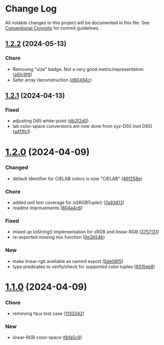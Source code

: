 # Change Log

All notable changes to this project will be documented in this file.
See [Conventional Commits](https://conventionalcommits.org) for commit guidelines.

## [1.2.2](https://github.com/32bitkid/sci.js/compare/@4bitlabs/color-space@1.2.1...@4bitlabs/color-space@1.2.2) (2024-05-13)

### Chore

- Removing "size" badge. Not a very good metric/representation. ([a5fc9f8](https://github.com/32bitkid/sci.js/commit/a5fc9f8a9d65a64a8ce9330c620e359cf2b17ac7))
- Safer array deconstruction ([d80494c](https://github.com/32bitkid/sci.js/commit/d80494cf9d2a842d7a6b6a71b42f530fe193b532))

## [1.2.1](https://github.com/32bitkid/sci.js/compare/@4bitlabs/color-space@1.2.0...@4bitlabs/color-space@1.2.1) (2024-04-13)

### Fixed

- adjusting D65 white-point ([db2f2d0](https://github.com/32bitkid/sci.js/commit/db2f2d0e08d5e5dd33b60eb9d813ec91eb5ba078))
- lab color-space conversions are now done from xyz-D50 (not D65) ([a411fc1](https://github.com/32bitkid/sci.js/commit/a411fc16866b84af0459c1ce73375e9a441390cb))

# [1.2.0](https://github.com/32bitkid/sci.js/compare/@4bitlabs/color-space@1.1.0...@4bitlabs/color-space@1.2.0) (2024-04-09)

### Changed

- default identifier for CIELAB colors is now "CIELAB" ([46f258e](https://github.com/32bitkid/sci.js/commit/46f258e8fd326dfd17559223519a01f964e3d1d3))

### Chore

- added unit test coverage for isSRGBTuple() ([7a93813](https://github.com/32bitkid/sci.js/commit/7a938139687f83efeefcee1037207a97c05a94d1))
- readme improvements ([804a4c6](https://github.com/32bitkid/sci.js/commit/804a4c6b701342f594e78b5e492f390b1bd058ff))

### Fixed

- mixed up toString() implementation for sRGB and linear-RGB ([3757131](https://github.com/32bitkid/sci.js/commit/37571319658eb1f112a173a7c82d827b3e1fc4a3))
- re-exported missing mix function ([0e2b54b](https://github.com/32bitkid/sci.js/commit/0e2b54b4a3f025de9fdaf1420f5ba76f112e45a6))

### New

- make linear-rgb available as named export ([5de06f5](https://github.com/32bitkid/sci.js/commit/5de06f550e7a2017449ccb5b39b10e79c93ed42a))
- type predicates to verify/check for supported color tuples ([9315eb8](https://github.com/32bitkid/sci.js/commit/9315eb8a4b7f2ae2120d1da470a42af7fcc17bf3))

# [1.1.0](https://github.com/32bitkid/sci.js/compare/@4bitlabs/color-space@1.0.0...@4bitlabs/color-space@1.1.0) (2024-04-09)

### Chore

- removing faux test case ([1133342](https://github.com/32bitkid/sci.js/commit/113334279132a3c549ec4fbc5301d629d14aba21))

### New

- linear-RGB color-space ([fbfa5c9](https://github.com/32bitkid/sci.js/commit/fbfa5c920ad4b41b177b023f6e2165582f1e5466))
